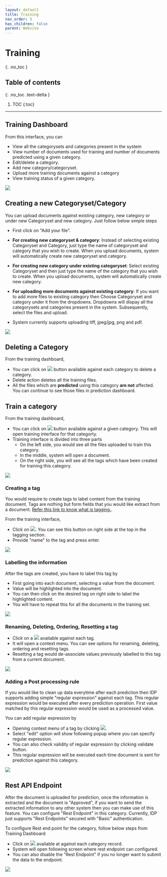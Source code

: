 ```yaml
---
layout: default
title: Training
nav_order: 3
has_children: false
parent: Website
---
```


# Training
{: .no_toc }

## Table of contents
{: .no_toc .text-delta }

1. TOC
{:toc}
---



## Training Dashboard
From this interface, you can
- View all the categorysets and categories present in the system
- View number of documents used for training and number of documents predicted using a given category.
- Edit/delete a category.
- Add new category/categoryset.
- Upload more training documents against a category
- View training status of a given category.

![](/assets/trainingDashboard.PNG)

## Creating a new Categoryset/Category
You can upload documents against existing category, new category or under  new Categoryset and new category. Just follow below simple steps
- First click on "Add your file".
- **For creating new categoryset & category**: Instead of selecting existing Categoryset and Category, just type the name of categoryset and category that you wish to create. When you upload documents, system will automatically create new categoryset and category.
- **For creating new category under existing categoryset**: Select existing Categoryset and then just type the name of the category that you wish to create. When you upload documents, system will automatically create new category.
- **For uploading more documents against existing category**: If you want to add more files to existing category then Choose Categoryset and category under it from the dropdowns. Dropdowns will dispay all the categorysets and categories present in the system. Subsequently, select the files and upload.

- System currently supports uploading tiff, jpeg/jpg, png and pdf.

![](/assets/trainingUploadFiles.gif)

## Deleting a Category
From the training dashboard,
 - You can click on ![](/assets/TrainingDeleteCategory.png) button  available against each category to delete a category.
  - Delete action deletes all the training files.
 - All the files which are **predicted** using this category **are not** affected. You can continue to see those files in prediction dashboard.

## Train a category
From the training dashboard,
- You can click on ![](/assets/TrainingEditCategory.png) button available against a given category. This will open training interface for that categorty.
- Training interface is divided into three parts
    - On the left side, you would see all the files uploaded to train this category.
    - In the middle, system will open a document.
    - On the right side, you will see all the tags which have been created for training this category.

![](/assets/TrainingCategory.PNG)

### Creating a tag
You would require to create tags to label content from the training document. Tags are nothing but form fields that you would like extract from a document. [Refer this link to know what is tagging.](/docs/Training#tagginglabelling).

From the training interface,
 - Click on ![](/assets/trainingAddTag.png). You can see this button on right side at the top in the tagging section.
 - Provide "name" to the tag and press enter.

 ![](/assets/trainingTagging.gif)


### Labelling the information 
After the tags are created, you have to label this tag by 
- First going into each document, selecting a value from the document.
- Value will be highlighted into the document.
- You can then click on the desired tag on right side to label the highlighted content.
- You will have to repeat this for all the documents in the training set. 

![](/assets/trainingTagging.gif)

### Renaming, Deleting, Ordering, Resetting a tag
- Click on a ![](/assets/TrainingTagContextMenuIcon.PNG) available against each tag.
- It will open a context menu. You can see options for renaming, deleting, ordering and resetting tags.
- Resetting a tag would de-associate values previously labelled to this tag from a current document.

![](/assets/TrainingTagContextMenu.PNG)

### Adding a Post processing rule
If you would like to clean up data everytime after each prediction then IDP supports adding simple "regular expression" against each tag. This regular expression would be executed after every prediction operation. First value matched by this regular expression would be used as a processed value.

You can add regular expression by
 - Opening context menu of a tag by clicking ![](/assets/TrainingTagContextMenuIcon.PNG).
 - Select "edit" option will show following popup where you can specify regular expression.
 - You can also check validity of regular expression by clicking validate button.
 - This regular expression will be executed each time document is sent for prediction against this category.

 ![](/assets/TrainingTagRegularExpression.PNG)

## Rest API Endpoint
After the document is uploaded for prediction, once the information is extracted and the document is "Approved", if you want to send the extracted information to any other system then you can make use of this feature. You can configure "Rest Endpoint" in this category. Currently, IDP just supports "Rest Endpoints" secured with "Basic" authentication.

To configure Rest end point for the category, follow below steps from Training Dashboard
 - Click on ![](/assets/TrainingCategorySettings.PNG) available at against each category record.
 - System will open following screen where rest endpoint can configured. 
 - You can also disable the "Rest Endpoint" if you no longer want to submit the data to the endpoint.

 ![](/assets/TrainingCategorySettingsPage.PNG)